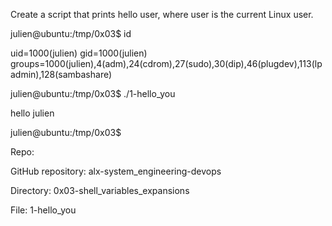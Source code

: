 Create a script that prints hello user, where user is the current Linux user.



julien@ubuntu:/tmp/0x03$ id

uid=1000(julien) gid=1000(julien) groups=1000(julien),4(adm),24(cdrom),27(sudo),30(dip),46(plugdev),113(lpadmin),128(sambashare)

julien@ubuntu:/tmp/0x03$ ./1-hello_you 

hello julien

julien@ubuntu:/tmp/0x03$ 

Repo:



GitHub repository: alx-system_engineering-devops

Directory: 0x03-shell_variables_expansions

File: 1-hello_you
